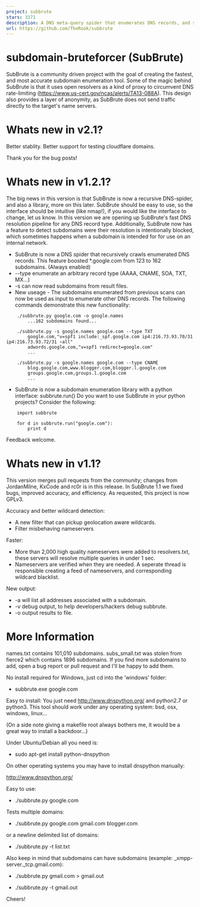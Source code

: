 ```yaml
---
project: subbrute
stars: 3371
description: A DNS meta-query spider that enumerates DNS records, and subdomains.
url: https://github.com/TheRook/subbrute
---
```


subdomain-bruteforcer (SubBrute)
================================

SubBrute is a community driven project with the goal of creating the fastest, and most accurate subdomain enumeration tool. Some of the magic behind SubBrute is that it uses open resolvers as a kind of proxy to circumvent DNS rate-limiting (https://www.us-cert.gov/ncas/alerts/TA13-088A). This design also provides a layer of anonymity, as SubBrute does not send traffic directly to the target's name servers.

Whats new in v2.1?
==================

Better stablity. Better support for testing cloudflare domains.

Thank you for the bug posts!

Whats new in v1.2.1?
====================

The big news in this version is that SubBrute is now a recursive DNS-spider, and also a library, more on this later. SubBrute should be easy to use, so the interface should be intuitive (like nmap!), if you would like the interface to change, let us know. In this version we are opening up SubBrute's fast DNS resolution pipeline for any DNS record type. Additionally, SubBrute now has a feature to detect subdomains were their resolution is intentionally blocked, which sometimes happens when a subdomain is intended for for use on an internal network.

-   SubBrute is now a DNS spider that recursively crawls enumerated DNS records. This feature boosted \*.google.com from 123 to 162 subdomains. (Always enabled)
-   \--type enumerate an arbitrary record type (AAAA, CNAME, SOA, TXT, MX...)
-   \-s can now read subdomains from result files.
-   New useage - The subdomains enumerated from previous scans can now be used as input to enumerate other DNS records. The following commands demonstrate this new functionality:

```
	./subbrute.py google.com -o google.names
		...162 subdomains found...

	./subbrute.py -s google.names google.com --type TXT
		google.com,"v=spf1 include:_spf.google.com ip4:216.73.93.70/31 ip4:216.73.93.72/31 ~all"
		adwords.google.com,"v=spf1 redirect=google.com"
		...

	./subbrute.py -s google.names google.com --type CNAME
		blog.google.com,www.blogger.com,blogger.l.google.com
		groups.google.com,groups.l.google.com
		...
```

-   SubBrute is now a subdomain enumeration library with a python interface: subbrute.run() Do you want to use SubBrute in your python projects? Consider the following:

```
	import subbrute

	for d in subbrute.run("google.com"):
		print d 
```

Feedback welcome.

Whats new in v1.1?
==================

This version merges pull requests from the community; changes from JordanMilne, KxCode and rc0r is in this release. In SubBrute 1.1 we fixed bugs, improved accuracy, and efficiency. As requested, this project is now GPLv3.

Accuracy and better wildcard detection:

-   A new filter that can pickup geolocation aware wildcards.
-   Filter misbehaving nameservers

Faster:

-   More than 2,000 high quality nameservers were added to resolvers.txt, these servers will resolve multiple queries in under 1 sec.
-   Nameservers are verified when they are needed. A seperate thread is responsible creating a feed of nameservers, and corresponding wildcard blacklist.

New output:

-   \-a will list all addresses associated with a subdomain.
-   \-v debug output, to help developers/hackers debug subbrute.
-   \-o output results to file.

More Information
================

names.txt contains 101,010 subdomains. subs\_small.txt was stolen from fierce2 which contains 1896 subdomains. If you find more subdomains to add, open a bug report or pull request and I'll be happy to add them.

No install required for Windows, just cd into the 'windows' folder:

-   subbrute.exe google.com

Easy to install: You just need http://www.dnspython.org/ and python2.7 or python3. This tool should work under any operating system: bsd, osx, windows, linux...

(On a side note giving a makefile root always bothers me, it would be a great way to install a backdoor...)

Under Ubuntu/Debian all you need is:

-   sudo apt-get install python-dnspython

On other operating systems you may have to install dnspython manually:

http://www.dnspython.org/

Easy to use:

-   ./subbrute.py google.com

Tests multiple domains:

-   ./subbrute.py google.com gmail.com blogger.com

or a newline delimited list of domains:

-   ./subbrute.py -t list.txt

Also keep in mind that subdomains can have subdomains (example: \_xmpp-server.\_tcp.gmail.com):

-   ./subbrute.py gmail.com > gmail.out
    
-   ./subbrute.py -t gmail.out
    

Cheers!
